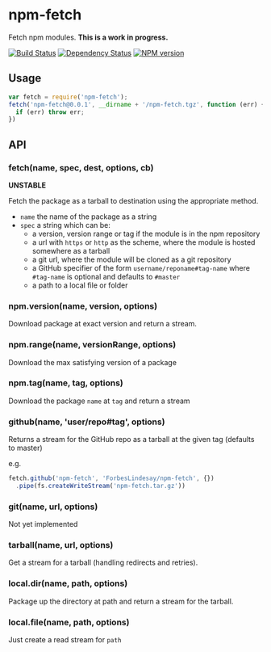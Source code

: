 # npm-fetch

Fetch npm modules.  **This is a work in progress.**

[![Build Status](https://travis-ci.org/ForbesLindesay/npm-fetch.png?branch=master)](https://travis-ci.org/ForbesLindesay/npm-fetch)
[![Dependency Status](https://gemnasium.com/ForbesLindesay/npm-fetch.png)](https://gemnasium.com/ForbesLindesay/npm-fetch)
[![NPM version](https://badge.fury.io/js/npm-fetch.png)](http://badge.fury.io/js/npm-fetch)

## Usage

```js
var fetch = require('npm-fetch');
fetch('npm-fetch@0.0.1', __dirname + '/npm-fetch.tgz', function (err) {
  if (err) throw err;
})
```

## API

### fetch(name, spec, dest, options, cb)

**UNSTABLE**

Fetch the package as a tarball to destination using the appropriate method.

 - `name` the name of the package as a string
 - `spec` a string which can be:
   - a version, version range or tag if the module is in the npm repository
   - a url with `https` or `http` as the scheme, where the module is hosted somewhere as a tarball
   - a git url, where the module will be cloned as a git repository
   - a GitHub specifier of the form `username/reponame#tag-name` where `#tag-name` is optional and defaults to `#master`
   - a path to a local file or folder

### npm.version(name, version, options)

Download package at exact version and return a stream.

### npm.range(name, versionRange, options)

Download the max satisfying version of a package

### npm.tag(name, tag, options)

Download the package `name` at `tag` and return a stream

### github(name, 'user/repo#tag', options)

Returns a stream for the GitHub repo as a tarball at the given tag (defaults to master)

e.g.

```js
fetch.github('npm-fetch', 'ForbesLindesay/npm-fetch', {})
  .pipe(fs.createWriteStream('npm-fetch.tar.gz'))
```

### git(name, url, options)

Not yet implemented

### tarball(name, url, options)

Get a stream for a tarball (handling redirects and retries).

### local.dir(name, path, options)

Package up the directory at path and return a stream for the tarball.

### local.file(name, path, options)

Just create a read stream for `path`
